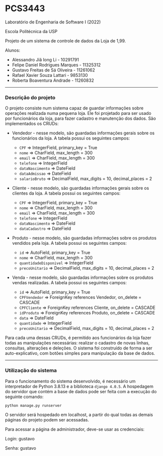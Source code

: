 # PCS3443
Laboratório de Engenharia de Software I (2022)

Escola Politécnica da USP

Projeto de um sistema de controle de dados da Loja de 1,99.

Alunos:
* Alessandro Jiã Iong Li - 10291791
* Felipe Daniel Rodrigues Marques - 11325312
* Gustavo Freitas de Sá Oliveira - 11261062
* Rafael Xavier Souza Lattari - 9853130
* Roberta Boaventura Andrade - 11260832

--------------------

### Descrição do projeto

O projeto consiste num sistema capaz de guardar informações sobre operações realizada numa pequena loja. Ele foi projetado para ser usado por funcionários da loja, para fazer cadastro e manutenção dos dados. São implementados os CRUDs:

* Vendedor - nesse modelo, são guardadas informações gerais sobre os funcionários da loja. A tabela possui os seguintes campos:
    * `CPF` => IntegerField, primary_key = True
    * `nome` => CharField, max_length = 300
    * `email` => CharField, max_length = 300
    * `telefone` => IntegerField
    * `dataNascimento` => DateField
    * `dataAdmissao` => DateField
    * `salarioBruto` => DecimalField, max_digits = 10, decimal_places = 2

* Cliente - nesse modelo, são guardadas informações gerais sobre os clientes da loja. A tabela possui os seguintes campos:
    * `CPF` => IntegerField, primary_key = True
    * `nome` => CharField, max_length = 300
    * `email` => CharField, max_length = 300
    * `telefone` => IntegerField
    * `dataNascimento` => DateField
    * `dataCadastro` => DateField

* Produto - nesse modelo, são guardadas informações sobre os produtos vendidos pela loja. A tabela possui os seguintes campos:
    * `id` => AutoField, primary_key = True
    * `nome` => CharField, max_length = 300
    * `quantidadeDisponivel` => IntegerField
    * `precoUnitario` => DecimalField, max_digits = 10, decimal_places = 2

* Venda - nesse modelo, são guardadas informações sobre os produtos vendas realizadas. A tabela possui os seguintes campos:
    * `id` => AutoField, primary_key = True
    * `CPFVendedor` => ForeignKey references Vendedor, on_delete = CASCADE
    * `CPFCliente` => ForeignKey references Cliente, on_delete = CASCADE
    * `idProduto` => ForeignKey references Produto, on_delete = CASCADE
    * `data` => DateField
    * `quantidade` => IntegerField
    * `precoUnitario` => DecimalField, max_digits = 10, decimal_places = 2

Para cada uma dessas CRUDs, é permitido aos funcionários da loja fazer todas as manipulações necessárias: realizar o cadastro de novas linhas, consultas, alterações e deleções. O sistema foi construído de forma a ser auto-explicativo, com botões simples para manipulação da base de dados.

--------------------

### Utilização do sistema

Para o funcionamento do sistema desenvolvido, é necessário um interpretador de Python 3.8.13 e a biblioteca `django 4.0.5`. A hospedagem do servidor que contém a base de dados pode ser feita com a execução do seguinte comando:

```
python manage.py runserver
```

O servidor será hospedado em localhost, a partir do qual todas as demais páginas do projeto podem ser acessadas.

Para acessar a página de administrador, deve-se usar as credenciais:

Login: gustavo

Senha: gustavo